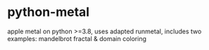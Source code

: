 # python-metal
apple metal on python >=3.8, uses adapted runmetal, includes two examples: mandelbrot fractal & domain coloring

